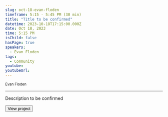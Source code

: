 ```yaml
---
slug: oct-18-evan-floden
timeframe: 5:15 - 5:45 PM (30 min)
title: "Title to be confirmed"
datetime: 2023-10-18T17:15:00.000Z
date: Oct 18, 2023
time: 5:15 PM
isChild: false
hasPage: true
speakers:
  - Evan Floden
tags:
  - Community
youtube: 
youtubeUrl: 
---
```

<div className="mb-4">
  <small className="typo-small">
    Evan Floden
  </small>
</div>

<hr className="border-t border-gray-50 mb-4 opacity-20" />

Description to be confirmed

<div>
  <Button to="https://seqera.io/" variant="secondary" size="md" arrow>
    View project
  </Button>
</div>